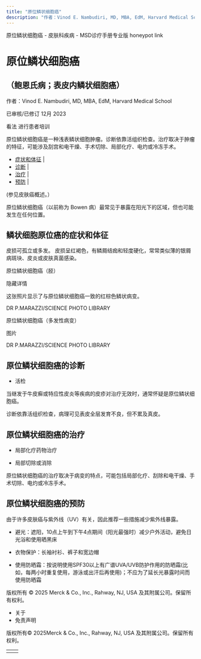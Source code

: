 ```yaml
---
title: "原位鳞状细胞癌"
description: "作者：Vinod E. Nambudiri, MD, MBA, EdM, Harvard Medical School"
---
```


﻿原位鳞状细胞癌 \- 皮肤科疾病 \- MSD诊疗手册专业版 honeypot link

# 原位鳞状细胞癌

## （鲍恩氏病；表皮内鳞状细胞癌）

作者：Vinod E. Nambudiri, MD, MBA, EdM, Harvard Medical School

已审核/已修订 12月 2023

看法 进行患者培训

原位鳞状细胞癌是一种浅表鳞状细胞肿瘤。诊断依靠活组织检查。治疗取决于肿瘤的特征，可能涉及刮宫和电干燥、手术切除、局部化疗、电灼或冷冻手术。

- [症状和体征](#症状和体征_v21366967_zh) \|
- [诊断](#诊断_v21366970_zh) \|
- [治疗](#治疗_v21366976_zh) \|
- [预防](#预防_v21366982_zh) \|

(参见皮肤癌概述。）

原位鳞状细胞癌（以前称为 Bowen 病）最常见于暴露在阳光下的区域，但也可能发生在任何位置。

## 鳞状细胞原位癌的症状和体征

皮损可孤立或多发。 皮损呈红褐色，有鳞屑结痂和轻度硬化，常常类似薄的银屑病斑块、皮炎或皮肤真菌感染。

原位鳞状细胞癌（胫）



隐藏详情

这张照片显示了与原位鳞状细胞癌一致的红棕色鳞状病变。

DR P.MARAZZI/SCIENCE PHOTO LIBRARY

原位鳞状细胞癌（多发性病变）



图片

DR P.MARAZZI/SCIENCE PHOTO LIBRARY

## 原位鳞状细胞癌的诊断

- 活检


当继发于牛皮癣或特应性皮炎等疾病的皮疹对治疗无效时，通常怀疑是原位鳞状细胞癌。

诊断依靠活组织检查，病理可见表皮全层发育不良，但不累及真皮。

## 原位鳞状细胞癌的治疗

- 局部化疗药物治疗

- 局部切除或消除


原位鳞状细胞癌的治疗取决于病变的特点，可能包括局部化疗、刮除和电干燥、手术切除、电灼或冷冻手术。

## 原位鳞状细胞癌的预防

由于许多皮肤癌与紫外线（UV）有关，因此推荐一些措施减少紫外线暴露。

- 避光：遮阳，10点上午到下午4点期间（阳光最强时）减少户外活动，避免日光浴和使用晒黑床

- 衣物保护：长袖衬衫、裤子和宽边帽

- 使用防晒霜：按说明使用SPF30以上有广谱UVA/UVB防护作用的防晒霜(比如，每两小时重复使用，游泳或出汗后再使用)；不应为了延长光暴露时间而使用防晒霜




版权所有 © 2025
Merck & Co., Inc., Rahway, NJ, USA 及其附属公司。保留所有权利。

- 关于
- 免责声明

版权所有© 2025Merck & Co., Inc., Rahway, NJ, USA 及其附属公司。保留所有权利。

|     |     |
| --- | --- |
|  |  |